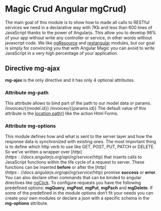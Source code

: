 # Magic Crud Angular mgCrud)

The main goal of this module is to show how to made all calls to RESTful services we need in a declarative way with 7Kb and less than 600 lines of JavaScript thanks to the power of Angularjs. This allow you to develop 98% of your app without write any controller or service, in other words without javascript code.
We like [ngResource](https://docs.angularjs.org/api/ngResource/service/$resource) and [restangular](https://github.com/mgonto/restangular) modules, but our goal is simply for convincing you that with Angular Magic you can avoid to write JavaScript in a very high percentage of your application.

## Directive mg-ajax

**mg-ajax** is the only directive and it has only 4 optional attributes.

### Attribute mg-path

This attribute allows to bind part of the path to our model data or params.
/invoices/{{model.id}}
/invoices/{{params.id}}
The default value of this attribute is the [location.path()](https://docs.angularjs.org/api/ng/service/$location#path) like the action Html Forms.

### Attribute mg-options

This module defines how and what is sent to the server layer and how the response data is synchronized with existing ones.
The most important thing is to define which http verb to use like GET, POST, PUT, PATCH or DELETE. So we've written a wrapper over [$http](https://docs.angularjs.org/api/ng/service/$http) that inserts calls to JavaScript functions within the life cycle of a request to server. These functions can be inserted **before** or after the [$http](https://docs.angularjs.org/api/ng/service/$http) promise **success** or **error**. You can also declare other commands that can be binded to angular directives like [ngClick](https://docs.angularjs.org/api/ngTouch/directive/ngClick).
To configure requests you have the following predefined options: **mgQuery**, **mgPost**, **mgPut**, **mgPach** and **mgDelete**. If some of the predefined in the module options don’t fit your needs you can create your own modules or declare a json with a specific schema in the **mg-options** attribute.